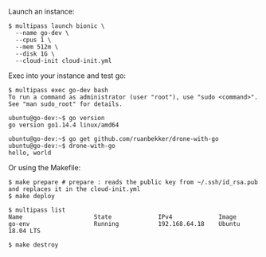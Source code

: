Launch an instance:

```
$ multipass launch bionic \
  --name go-dev \
  --cpus 1 \
  --mem 512m \
  --disk 1G \
  --cloud-init cloud-init.yml
```

Exec into your instance and test go:

```
$ multipass exec go-dev bash
To run a command as administrator (user "root"), use "sudo <command>".
See "man sudo_root" for details.

ubuntu@go-dev:~$ go version
go version go1.14.4 linux/amd64

ubuntu@go-dev:~$ go get github.com/ruanbekker/drone-with-go
ubuntu@go-dev:~$ drone-with-go
hello, world
```

Or using the Makefile:

```
$ make prepare # prepare : reads the public key from ~/.ssh/id_rsa.pub and replaces it in the cloud-init.yml
$ make deploy
```

```
$ multipass list
Name                    State             IPv4             Image
go-env                  Running           192.168.64.18    Ubuntu 18.04 LTS
```

```
$ make destroy
```
